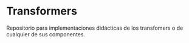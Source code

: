 # Transformers
Repositorio para implementaciones didácticas de los transfomers o de cualquier de sus componentes. 
